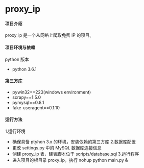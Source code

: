 # proxy_ip

#### 项目介绍
proxy_ip 是一个从网络上爬取免费 IP 的项目。

#### 项目环境与依赖
python 版本
- python 3.6.1

#### 第三方库
- pywin32==223(windows environment)
- scrapy==1.5.0
- pymysql==0.8.1
- fake-useragent==0.1.10

#### 运行方法
1.运行环境
- 确保具备 ptyhon 3.x 的环境，安装依赖的第三方库
2.数据库配置
- 更改 settings.py 中的 MySQL 数据库连接信息
- 创建 proxy_ip 表，建表脚本位于 scripts/database.sql
3.运行程序
- 进入项目的根目录 proxy_ip，执行 nohup python main.py &

